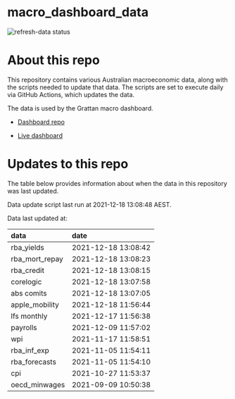
<!-- README.md is generated from README.Rmd. Please edit that file -->

# macro\_dashboard\_data

<!-- badges: start -->

![refresh-data
status](https://github.com/grattan/macro_dashboard_data/workflows/refresh-data/badge.svg)

<!-- badges: end -->

# About this repo

This repository contains various Australian macroeconomic data, along
with the scripts needed to update that data. The scripts are set to
execute daily via GitHub Actions, which updates the data.

The data is used by the Grattan macro dashboard.

  - [Dashboard repo](https://github.com/grattan/macrodashboard)

  - [Live dashboard](https://mattcowgill.shinyapps.io/macrodashboard/)

# Updates to this repo

The table below provides information about when the data in this
repository was last updated.

Data update script last run at 2021-12-18 13:08:48 AEST.

Data last updated at:

| data             | date                |
| :--------------- | :------------------ |
| rba\_yields      | 2021-12-18 13:08:42 |
| rba\_mort\_repay | 2021-12-18 13:08:23 |
| rba\_credit      | 2021-12-18 13:08:15 |
| corelogic        | 2021-12-18 13:07:58 |
| abs comits       | 2021-12-18 13:07:05 |
| apple\_mobility  | 2021-12-18 11:56:44 |
| lfs monthly      | 2021-12-17 11:56:38 |
| payrolls         | 2021-12-09 11:57:02 |
| wpi              | 2021-11-17 11:58:51 |
| rba\_inf\_exp    | 2021-11-05 11:54:11 |
| rba\_forecasts   | 2021-11-05 11:54:10 |
| cpi              | 2021-10-27 11:53:37 |
| oecd\_minwages   | 2021-09-09 10:50:38 |
